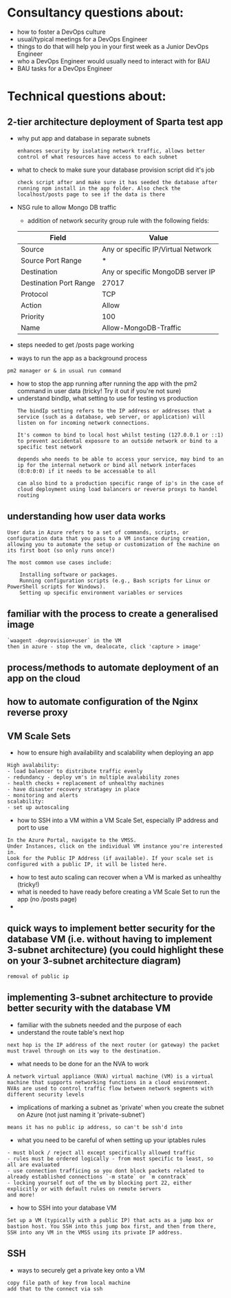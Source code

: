 # Consultancy questions about: 
* how to foster a DevOps culture 
* usual/typical meetings for a DevOps Engineer 
* things to do that will help you in your first week as a Junior DevOps Engineer 
* who a DevOps Engineer would usually need to interact with for BAU 
* BAU tasks for a DevOps Engineer 
 # Technical questions about: 
## 2-tier architecture deployment of Sparta test app 
* why put app and database in separate subnets 
  ```
  enhances security by isolating network traffic, allows better control of what resources have access to each subnet
  ``` 
* what to check to make sure your database provision script did it's job 
  ``` 
  check script after and make sure it has seeded the database after running npm install in the app folder. Also check the localhost/posts page to see if the data is there
  ``` 
* NSG rule to allow Mongo DB traffic 
   * addition of network security group rule with the following fields: 

    | Field	| Value | 
    |---| --- |
    |Source	|Any or specific IP/Virtual Network|
    |Source Port Range	|*|
    |Destination|	Any or specific MongoDB server IP|
    |Destination Port Range|27017|
    |Protocol|TCP|
    |Action | Allow|
    |Priority|	100 |
    |Name |	Allow-MongoDB-Traffic |


* steps needed to get /posts page working 
* ways to run the app as a background process 
```
pm2 manager or & in usual run command 
``` 
* how to stop the app running after running the app with the pm2 command in user data (tricky! Try it out if you're not sure) 
* understand bindIp, what setting to use for testing vs production 
  ```
  The bindIp setting refers to the IP address or addresses that a service (such as a database, web server, or application) will listen on for incoming network connections.

  It's common to bind to local host whilst testing (127.0.0.1 or ::1) to prevent accidental exposure to an outside network or bind to a specific test network 

  depends who needs to be able to access your service, may bind to an ip for the internal network or bind all network interfaces (0:0:0:0) if it needs to be accessable to all 

  can also bind to a production specific range of ip's in the case of cloud deployment using load balancers or reverse proxys to handel routing 
  ``` 
## understanding how user data works 
```
User data in Azure refers to a set of commands, scripts, or configuration data that you pass to a VM instance during creation, allowing you to automate the setup or customization of the machine on its first boot (so only runs once!) 

The most common use cases include:

    Installing software or packages.
    Running configuration scripts (e.g., Bash scripts for Linux or PowerShell scripts for Windows).
    Setting up specific environment variables or services
  ``` 
## familiar with the process to create a generalised image 
```
`waagent -deprovision+user` in the VM 
then in azure - stop the vm, dealocate, click 'capture > image' 
``` 
## process/methods to automate deployment of an app on the cloud 
## how to automate configuration of the Nginx reverse proxy 
## VM Scale Sets 
* how to ensure high availability and scalability when deploying an app 
```
High avalability: 
- load balencer to distribute traffic evenly 
- redundancy - deploy vm's in multiple avalability zones 
- health checks + replacement of unhealthy machines 
- have disaster recovery stratagey in place
- monitoring and alerts 
scalability: 
- set up autoscaling 
``` 
* how to SSH into a VM within a VM Scale Set, especially IP address and port to use 
```
In the Azure Portal, navigate to the VMSS.
Under Instances, click on the individual VM instance you're interested in.
Look for the Public IP Address (if available). If your scale set is configured with a public IP, it will be listed here.
``` 
* how to test auto scaling can recover when a VM is marked as unhealthy (tricky!) 
* what is needed to have ready before creating a VM Scale Set to run the app (no /posts page) 
* 
## quick ways to implement better security for the database VM (i.e. without having to implement 3-subnet architecture) (you could highlight these on your 3-subnet architecture diagram) 
```
removal of public ip 
```

## implementing 3-subnet architecture to provide better security with the database VM 
* familiar with the subnets needed and the purpose of each 
* understand the route table's next hop 
```
next hop is the IP address of the next router (or gateway) the packet must travel through on its way to the destination.
``` 
* what needs to be done for an the NVA to work 
```
A network virtual appliance (NVA) virtual machine (VM) is a virtual machine that supports networking functions in a cloud environment. NVAs are used to control traffic flow between network segments with different security levels
``` 
* implications of marking a subnet as 'private' when you create the subnet on Azure (not just naming it 'private-subnet') 
```
means it has no public ip address, so can't be ssh'd into 
```
* what you need to be careful of when setting up your iptables rules 
```
- must block / reject all except specifically allowed traffic 
- rules must be ordered logically - from most specific to least, so all are evaluated 
- use connection trafficing so you dont block packets related to already established connections `-m state` or `m conntrack`
- locking yourself out of the vm by blocking port 22, either explicitly or with default rules on remote servers 
and more!
``` 
* how to SSH into your database VM 
```
Set up a VM (typically with a public IP) that acts as a jump box or bastion host. You SSH into this jump box first, and then from there, SSH into any VM in the VMSS using its private IP address.
``` 

## SSH 
* ways to securely get a private key onto a VM 
```
copy file path of key from local machine 
add that to the connect via ssh
``` 